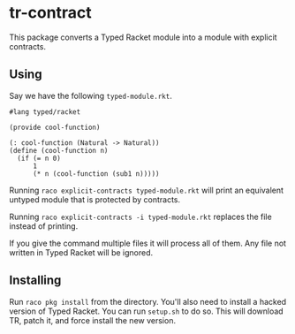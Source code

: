 # tr-contract

This package converts a Typed Racket module into a module with explicit contracts.

## Using

Say we have the following `typed-module.rkt`.

```rkt
#lang typed/racket

(provide cool-function)

(: cool-function (Natural -> Natural))
(define (cool-function n)
  (if (= n 0)
      1
      (* n (cool-function (sub1 n)))))
```

Running `raco explicit-contracts typed-module.rkt` will print an equivalent untyped module that is protected by contracts.

Running `raco explicit-contracts -i typed-module.rkt` replaces the file instead of printing.

If you give the command multiple files it will process all of them. Any file not written in Typed Racket will be ignored.

## Installing

Run `raco pkg install` from the directory. You'll also need to install a hacked version of Typed Racket. You can run `setup.sh` to do so. This will download TR, patch it, and force install the new version.